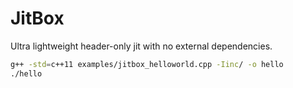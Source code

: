 # JitBox
Ultra lightweight header-only jit with no external dependencies.

```bash
g++ -std=c++11 examples/jitbox_helloworld.cpp -Iinc/ -o hello
./hello
```
